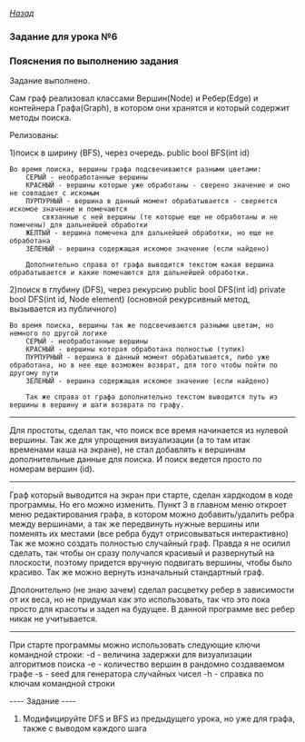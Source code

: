 ﻿*[Назад](./../README.md)*  
  
### Задание для урока №6  
  
### Пояснения по выполнению задания  
  

Задание выполнено.

Сам граф реализовал классами Вершин(Node) и Ребер(Edge) и контейнера Графа(Graph), 
в котором они хранятся и который содержит методы поиска.

Релизованы:

1)поиск в ширину (BFS), через очередь.
	public bool BFS(int id)

	Во время поиска, вершины графа подсвечиваются разными цветами:
		СЕРЫЙ - необработанные вершины
		КРАСНЫЙ - вершины которые уже обработаны - сверено значение и оно не совпадает с искомым
		ПУРПУРНЫЙ - вершина в данный момент обрабатывается - сверяется искомое значение и помечаются 
			связанные с ней вершины (те которые еще не обработаны и не помечены) для дальнейшей обработки 
		ЖЕЛТЫЙ - вершина помечена для дальнейшей обработки, но еще не обработана
		ЗЕЛЕНЫЙ - вершина содержащая искомое значение (если найдено)
		
		Дополнительно справа от графа выводится текстом какая вершина обрабатывается и какие помечаются для дальнейшей обработки.
		
2)поиск в глубину	(DFS), через рекурсию
	public bool DFS(int id)
	private bool DFS(int id, Node element) (основной рекурсивный метод, вызывается из публичного)

	Во время поиска, вершины так же подсвечиваются разными цветам, но немного по другой логике
		СЕРЫЙ - необработанные вершины
		КРАСНЫЙ - вершины которая обработана полностью (тупик)
		ПУРПУРНЫЙ - вершина в данный момент обрабатывается, либо уже обработана, но в нее еще возможен возврат, для того чтобы пойти по другому пути
		ЗЕЛЕНЫЙ - вершина содержащая искомое значение (если найдено)

		Так же справа от графа дополнительно текстом выводится путь из вершины в вершину и шаги возврата по графу.

--------------

Для простоты, сделал так, что поиск все время начинается из нулевой вершины.
Так же для упрощения визуализации (а то там итак временами каша на экране), 
не стал добавлять к вершинам дополнительные данные для поиска. И поиск ведется просто по номерам вершин (id).

--------------

Граф который выводится на экран при старте, сделан хардкодом в коде программы. Но его можно изменить.
Пункт 3 в главном меню откроет меню редактирования графа, в котором можно добавить/удалить ребра между вершинами, 
а так же передвинуть нужные вершины или поменять их местами (все ребра будут отрисовываться интерактивно)
Так же можно создать полностью случайный граф. Правда я не осилил сделать, так чтобы он сразу получался красивый и развернутый на плоскости, 
поэтому придется вручную подвигать вершины, чтобы было красиво. Так же можно вернуть изначальный стандартный граф.

Дполонительно (не знаю зачем) сделал расцветку ребер в зависимости от их веса, но не придумал как это использовать, 
так что это пока просто для красоты и задел на будущее. В данной программе вес ребер никак не учитывается.

------------

При старте программы можно использовать следующие ключи командной строки:
-d <int> - величина задержки для визуализации алгоритмов поиска
-e <int> - количество вершин в рандомно создаваемом графе
-s <int> - seed для генератора случайных чисел
-h - справка по ключам командной строки

---- Задание ----

1. Модифицируйте DFS и BFS из предыдущего урока, но уже для графа, также с выводом каждого шага


    